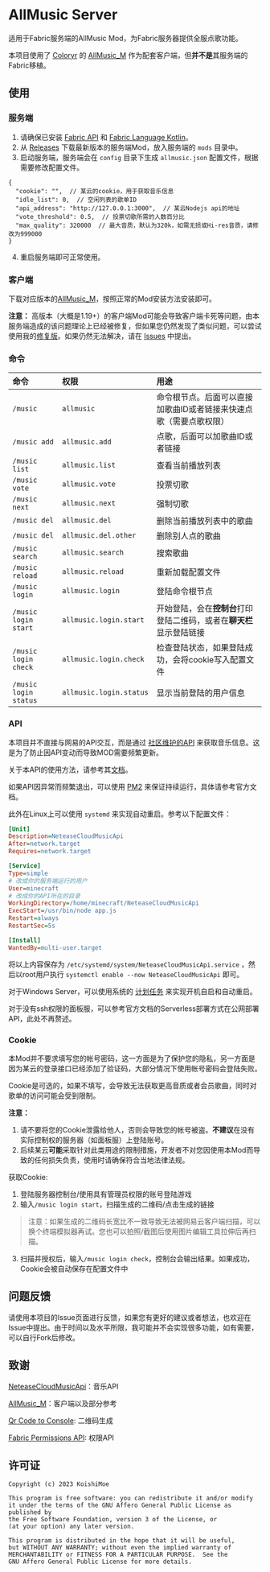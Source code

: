# AllMusic Server

适用于Fabric服务端的AllMusic Mod，为Fabric服务器提供全服点歌功能。

本项目使用了 [Coloryr](https://github.com/Coloryr) 的 [AllMusic_M](https://github.com/Coloryr/AllMusic_M) 作为配套客户端，但**并不是**其服务端的Fabric移植。

## 使用

### 服务端

1. 请确保已安装 [Fabric API](https://www.curseforge.com/minecraft/mc-mods/fabric-api) 和 [Fabric Language Kotlin](https://www.curseforge.com/minecraft/mc-mods/fabric-language-kotlin)。
2. 从 [Releases](https://github.com/lolicode-org/AllMusic_Server/releases) 下载最新版本的服务端Mod，放入服务端的 `mods` 目录中。
3. 启动服务端，服务端会在 `config` 目录下生成 `allmusic.json` 配置文件，根据需要修改配置文件。
```json5
{
  "cookie": "",  // 某云的cookie，用于获取音乐信息
  "idle_list": 0,  // 空闲列表的歌单ID
  "api_address": "http://127.0.0.1:3000",  // 某云Nodejs api的地址
  "vote_threshold": 0.5,  // 投票切歌所需的人数百分比
  "max_quality": 320000  // 最大音质，默认为320k，如需无损或Hi-res音质，请修改为999000
}
```
4. 重启服务端即可正常使用。

### 客户端

下载对应版本的[AllMusic_M](https://github.com/Colyyr/AllMusic_M/releases)，按照正常的Mod安装方法安装即可。

**注意：** 高版本（大概是1.19+）的客户端Mod可能会导致客户端卡死等问题，由本服务端造成的该问题理论上已经被修复，但如果您仍然发现了类似问题，可以尝试使用我的[修复版](https://github.com/lolicode-org/AllMusic_M/releases)。如果仍然无法解决，请在 [Issues](https://github.com/lolicode-org/AllMusic_Server/issues) 中提出。

### 命令

| 命令                    | 权限                      | 用途                                     |
|:----------------------|:------------------------|:---------------------------------------|
| `/music`              | `allmusic`              | 命令根节点。后面可以直接加歌曲ID或者链接来快速点歌（需要点歌权限）     |
| `/music add`          | `allmusic.add`          | 点歌，后面可以加歌曲ID或者链接                       |
| `/music list`         | `allmusic.list`         | 查看当前播放列表                               |
| `/music vote`         | `allmusic.vote`         | 投票切歌                                   |
| `/music next`         | `allmusic.next`         | 强制切歌                                   |
| `/music del`          | `allmusic.del`          | 删除当前播放列表中的歌曲                           |
| `/music del`          | `allmusic.del.other`    | 删除别人点的歌曲                               |
| `/music search`       | `allmusic.search`       | 搜索歌曲                                   |
| `/music reload`       | `allmusic.reload`       | 重新加载配置文件                               |
| `/music login`        | `allmusic.login`        | 登陆命令根节点                                |
| `/music login start`  | `allmusic.login.start`  | 开始登陆，会在**控制台**打印登陆二维码，或者在**聊天栏**显示登陆链接 |
| `/music login check`  | `allmusic.login.check`  | 检查登陆状态，如果登陆成功，会将cookie写入配置文件           |
| `/music login status` | `allmusic.login.status` | 显示当前登陆的用户信息                            |

### API

本项目并不直接与网易的API交互，而是通过 [社区维护的API](https://github.com/Binaryify/NeteaseCloudMusicApi) 来获取音乐信息。这是为了防止因API变动而导致MOD需要频繁更新。

关于本API的使用方法，请参考其[文档](https://binaryify.github.io/NeteaseCloudMusicApi/#/)。

如果API因异常而频繁退出，可以使用 [PM2](https://pm2.keymetrics.io/) 来保证持续运行，具体请参考官方文档。

此外在Linux上可以使用 `systemd` 来实现自动重启。参考以下配置文件：
```ini
[Unit]
Description=NeteaseCloudMusicApi
After=network.target
Requires=network.target

[Service]
Type=simple
# 改成你的服务端运行的用户
User=minecraft
# 改成你的API所在的目录
WorkingDirectory=/home/minecraft/NeteaseCloudMusicApi
ExecStart=/usr/bin/node app.js
Restart=always
RestartSec=5s

[Install]
WantedBy=multi-user.target
```
将以上内容保存为 `/etc/systemd/system/NeteaseCloudMusicApi.service` ，然后以root用户执行 `systemctl enable --now NeteaseCloudMusicApi` 即可。

对于Windows Server，可以使用系统的 [计划任务](https://docs.microsoft.com/zh-cn/windows/win32/taskschd/task-scheduler-start-page) 来实现开机自启和自动重启。

对于没有ssh权限的面板服，可以参考官方文档的Serverless部署方式在公网部署API，此处不再赘述。

### Cookie

本Mod并不要求填写您的帐号密码，这一方面是为了保护您的隐私，另一方面是因为某云的登录接口已经添加了验证码，大部分情况下使用帐号密码会登陆失败。

Cookie是可选的，如果不填写，会导致无法获取更高音质或者会员歌曲，同时对歌单的访问可能会受到限制。

**注意：** 
1. 请不要将您的Cookie泄露给他人，否则会导致您的帐号被盗。**不建议**在没有实际控制权的服务器（如面板服）上登陆账号。
2. 后续某云**可能**采取针对此类用途的限制措施，开发者不对您因使用本Mod而导致的任何损失负责，使用时请确保符合当地法律法规。

获取Cookie:
1. 登陆服务器控制台/使用具有管理员权限的账号登陆游戏
2. 输入`/music login start`，扫描生成的二维码/点击生成的链接
> 注意：如果生成的二维码长宽比不一致导致无法被网易云客户端扫描，可以换个终端模拟器再试。您也可以拍照/截图后使用图片编辑工具拉伸后再扫描。
3. 扫描并授权后，输入`/music login check`，控制台会输出结果。如果成功，Cookie会被自动保存在配置文件中

## 问题反馈

请使用本项目的Issue页面进行反馈，如果您有更好的建议或者想法，也欢迎在Issue中提出。由于时间以及水平所限，我可能并不会实现很多功能，如有需要，可以自行Fork后修改。

## 致谢

[NeteaseCloudMusicApi](https://github.com/Binaryify/NeteaseCloudMusicApi)：音乐API

[AllMusic_M](https://github.com/Coloryr/AllMusic_M)：客户端以及部分参考

[Qr Code to Console](https://github.com/yuanyouxi/qr-code-to-console): 二维码生成

[Fabric Permissions API](https://github.com/lucko/fabric-permissions-api): 权限API

## 许可证
```text
Copyright (c) 2023 KoishiMoe

This program is free software: you can redistribute it and/or modify
it under the terms of the GNU Affero General Public License as published by
the Free Software Foundation, version 3 of the License, or
(at your option) any later version.

This program is distributed in the hope that it will be useful,
but WITHOUT ANY WARRANTY; without even the implied warranty of
MERCHANTABILITY or FITNESS FOR A PARTICULAR PURPOSE.  See the
GNU Affero General Public License for more details.
```
